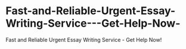 # Fast-and-Reliable-Urgent-Essay-Writing-Service---Get-Help-Now-
Fast and Reliable Urgent Essay Writing Service - Get Help Now!

